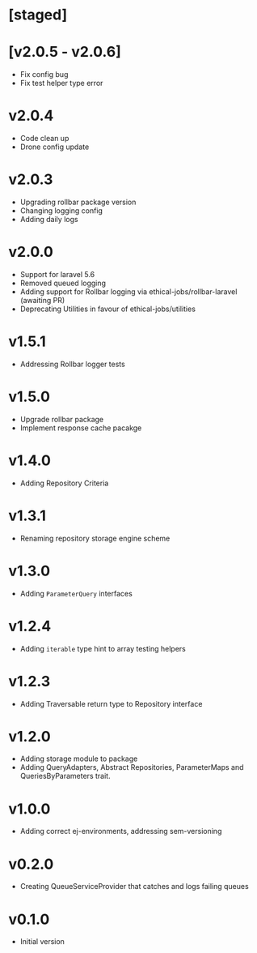 # [staged]

# [v2.0.5 - v2.0.6]
- Fix config bug
- Fix test helper type error

# v2.0.4
- Code clean up
- Drone config update

# v2.0.3

- Upgrading rollbar package version
- Changing logging config
- Adding daily logs

# v2.0.0

- Support for laravel 5.6
- Removed queued logging
- Adding support for Rollbar logging via ethical-jobs/rollbar-laravel (awaiting PR)
- Deprecating Utilities in favour of ethical-jobs/utilities

# v1.5.1

- Addressing Rollbar logger tests

# v1.5.0

- Upgrade rollbar package
- Implement response cache pacakge

# v1.4.0

- Adding Repository Criteria

# v1.3.1

- Renaming repository storage engine scheme

# v1.3.0

- Adding `ParameterQuery` interfaces

# v1.2.4

- Adding `iterable` type hint to array testing helpers

# v1.2.3

- Adding Traversable return type to Repository interface

# v1.2.0

- Adding storage module to package
- Adding QueryAdapters, Abstract Repositories, ParameterMaps and QueriesByParameters trait.

# v1.0.0

- Adding correct ej-environments, addressing sem-versioning

# v0.2.0

- Creating QueueServiceProvider that catches and logs failing queues

# v0.1.0

- Initial version